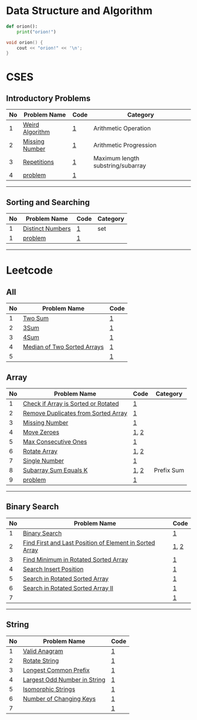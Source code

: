 # Data Structure and Algorithm

```python
def orion():
    print("orion!")
```
```cpp
void orion() {
    cout << "orion!" << '\n';
}
```

# CSES

## Introductory Problems

| No | Problem Name | Code | Category |
|----|--------------|------|----------|
| 1  | [Weird Algorithm](https://cses.fi/problemset/task/1068) | [1](https://github.com/ih-rakib/Data-Structure-and-Algorithm/blob/master/CSES/Introductory%20Problems/Weird%20Algorithm.cpp) | Arithmetic Operation |
| 2  | [Missing Number](https://cses.fi/problemset/task/1083) | [1](https://github.com/ih-rakib/Data-Structure-and-Algorithm/blob/master/CSES/Introductory%20Problems/Missing%20Number.cpp) |Arithmetic Progression |
| 3  | [Repetitions](https://cses.fi/problemset/task/1069) | [1](https://github.com/ih-rakib/Data-Structure-and-Algorithm/blob/master/CSES/Introductory%20Problems/Repetitions.cpp) | Maximum length substring/subarray |
| 4  | [problem]() | [1]() | |

------------------------

## Sorting and Searching

| No | Problem Name | Code | Category |
|----|--------------|------|----------|
| 1  | [Distinct Numbers](https://cses.fi/problemset/task/1621) | [1](https://github.com/ih-rakib/Data-Structure-and-Algorithm/blob/master/CSES/Sorting%20and%20Searching/Distinct%20Numbers.cpp) | set |
| 1  | [problem]() | [1]() | |

------------------------


# Leetcode

## All

| No | Problem Name | Code |
|----|--------------|------|
| 1  | [Two Sum](https://leetcode.com/problems/two-sum/) | [1](https://github.com/ih-rakib/Data-Structure-and-Algorithm/blob/master/Leetcode/Two%20Sum.cpp) |
| 2  | [3Sum](https://leetcode.com/problems/3sum/) | [1](https://github.com/ih-rakib/Data-Structure-and-Algorithm/blob/master/Leetcode/3Sum.cpp) |
| 3  | [4Sum](https://leetcode.com/problems/4sum/) | [1](https://github.com/ih-rakib/Data-Structure-and-Algorithm/blob/master/Leetcode/4Sum.cpp) |
| 4  | [Median of Two Sorted Arrays](https://leetcode.com/problems/median-of-two-sorted-arrays/) | [1](https://github.com/ih-rakib/Data-Structure-and-Algorithm/blob/master/Leetcode/Median%20of%20Two%20Sorted%20Arrays.cpp) |
| 5  | []() | [1]() |

## Array

| No | Problem Name | Code | Category |
|----|--------------|------|----------|
| 1  | [Check if Array is Sorted or Rotated](https://leetcode.com/problems/check-if-array-is-sorted-and-rotated/) | [1](https://github.com/ih-rakib/Data-Structure-and-Algorithm/blob/master/Array/Check%20if%20Array%20is%20Sorted%20or%20Rotated.cpp) |
| 2  | [Remove Duplicates from Sorted Array](https://leetcode.com/problems/remove-duplicates-from-sorted-array/) | [1](https://github.com/ih-rakib/Data-Structure-and-Algorithm/blob/master/Array/Remove%20Duplicates%20from%20Sorted%20Array.cpp) |
| 3  | [Missing Number](https://leetcode.com/problems/missing-number/) | [1](https://github.com/ih-rakib/Data-Structure-and-Algorithm/blob/master/Array/Missing%20Number.cpp) |
| 4  | [Move Zeroes](https://leetcode.com/problems/move-zeroes/) | [1](https://github.com/ih-rakib/Data-Structure-and-Algorithm/blob/master/Array/Move%20Zeroes.cpp), [2](https://github.com/ih-rakib/Data-Structure-and-Algorithm/blob/master/Array/Move%20Zeroes(optimal).cpp) |
| 5  | [Max Consecutive Ones](https://leetcode.com/problems/max-consecutive-ones/) | [1](https://github.com/ih-rakib/Data-Structure-and-Algorithm/blob/master/Array/Max%20Consecutive%20Ones.cpp) |
| 6  | [Rotate Array](https://leetcode.com/problems/rotate-array/) | [1](https://github.com/ih-rakib/Data-Structure-and-Algorithm/blob/master/Array/Rotate%20Array.cpp), [2](https://github.com/ih-rakib/Data-Structure-and-Algorithm/blob/master/Array/Rotate%20Array%20(optimal).cpp) |
| 7  | [Single Number](https://leetcode.com/problems/single-number/) | [1](https://github.com/ih-rakib/Data-Structure-and-Algorithm/blob/master/Array/Single%20Number.cpp) |
| 8  | [Subarray Sum Equals K](https://leetcode.com/problems/subarray-sum-equals-k/) | [1](https://github.com/ih-rakib/Data-Structure-and-Algorithm/blob/master/Array/Subarray%20Sum%20Equals%20K%20(2).cpp), [2](https://github.com/ih-rakib/Data-Structure-and-Algorithm/blob/master/Array/Subarray%20Sum%20Equals%20K.cpp) | Prefix Sum |
| 9  | [problem]() | [1]() |

------------------------

## Binary Search

| No | Problem Name | Code |
|----|--------------|------|
| 1  | [Binary Search](https://leetcode.com/problems/binary-search/) | [1](https://github.com/ih-rakib/Data-Structure-and-Algorithm/blob/master/Bianry%20Search/Binary%20Search.cpp) |
| 2  | [Find First and Last Position of Element in Sorted Array](https://leetcode.com/problems/find-first-and-last-position-of-element-in-sorted-array/) | [1](https://github.com/ih-rakib/Data-Structure-and-Algorithm/blob/master/Bianry%20Search/Find%20First%20and%20Last%20Position%20of%20Element%20in%20Sorted%20Array.cpp), [2](https://github.com/ih-rakib/Data-Structure-and-Algorithm/blob/master/Bianry%20Search/Find%20First%20and%20Last%20Position%20of%20Element%20in%20Sorted%20Array(2).cpp) |
| 3  | [Find Minimum in Rotated Sorted Array](https://leetcode.com/problems/find-minimum-in-rotated-sorted-array/) | [1](https://github.com/ih-rakib/Data-Structure-and-Algorithm/blob/master/Bianry%20Search/Find%20Minimum%20in%20a%20Rotated%20Sorted%20Array.cpp) |
| 4  | [Search Insert Position](https://leetcode.com/problems/search-insert-position/https://leetcode.com/problems/search-insert-position/) | [1](https://github.com/ih-rakib/Data-Structure-and-Algorithm/blob/master/Bianry%20Search/Search%20Insert%20Position.cpp) |
| 5  | [Search in Rotated Sorted Array](https://leetcode.com/problems/search-in-rotated-sorted-array/) | [1](https://github.com/ih-rakib/Data-Structure-and-Algorithm/blob/master/Bianry%20Search/Search%20in%20Rotated%20Sorted%20Array.cpp) |
| 6  | [Search in Rotated Sorted Array II](https://leetcode.com/problems/search-in-rotated-sorted-array-ii/) | [1](https://github.com/ih-rakib/Data-Structure-and-Algorithm/blob/master/Bianry%20Search/Search%20in%20Rotated%20Sorted%20Array%20II.cpp) |
| 7  | []() | [1]() |

------------------------

## String

| No | Problem Name | Code |
|----|--------------|------|
| 1  | [Valid Anagram](https://leetcode.com/problems/valid-anagram/) | [1](https://github.com/ih-rakib/Data-Structure-and-Algorithm/blob/master/String/Valid%20Anagram.cpp) |
| 2  | [Rotate String](https://leetcode.com/problems/rotate-string/) | [1](https://github.com/ih-rakib/Data-Structure-and-Algorithm/blob/master/String/Rotate%20String.cpp) |
| 3  | [Longest Common Prefix](https://leetcode.com/problems/longest-common-prefix/) | [1](https://github.com/ih-rakib/Data-Structure-and-Algorithm/blob/master/String/Longest%20Common%20Prefix.cpp) |
| 4  | [Largest Odd Number in String](https://leetcode.com/problems/largest-odd-number-in-string/) | [1](https://github.com/ih-rakib/Data-Structure-and-Algorithm/blob/master/String/Largest%20Odd%20Number%20in%20String.cpp) |
| 5  | [Isomorphic Strings](https://leetcode.com/problems/isomorphic-strings/) | [1](https://github.com/ih-rakib/Data-Structure-and-Algorithm/blob/master/String/Isomorphic%20Strings.cpp) |
| 6  | [Number of Changing Keys](https://leetcode.com/contest/weekly-contest-382/problems/number-of-changing-keys/) | [1](https://github.com/ih-rakib/Data-Structure-and-Algorithm/blob/master/String/Number%20of%20Changing%20Keys.cpp) |
| 7  | []() | [1]() |

